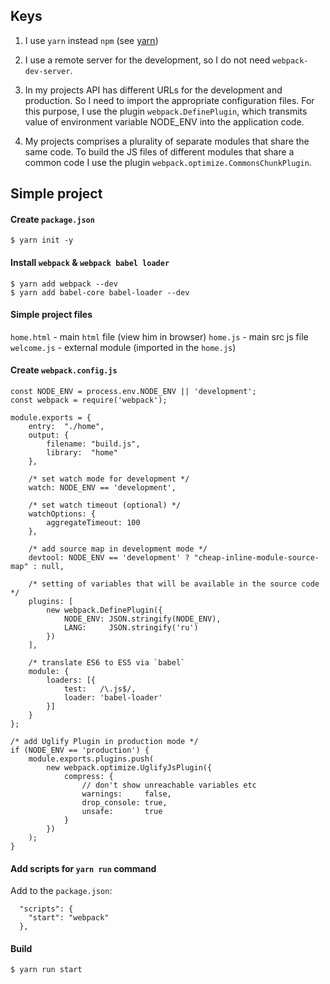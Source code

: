 ## Keys

1. I use `yarn` instead `npm` (see [yarn](https://yarnpkg.com/lang/en/))

2. I use a remote server for the development, so I do not need `webpack-dev-server`.   

3. In my projects API has different URLs for the development and production. So I need to import the appropriate configuration files. For this purpose, I use the plugin `webpack.DefinePlugin`, which transmits value of environment variable NODE_ENV  into the application code.

4. My projects comprises a plurality of separate modules that share the same code. To build the JS files of different modules that share a common code I use the plugin `webpack.optimize.CommonsChunkPlugin`.

## Simple project

#### Create `package.json`

```
$ yarn init -y 
```

#### Install `webpack` & `webpack babel loader`

```
$ yarn add webpack --dev
$ yarn add babel-core babel-loader --dev
```

#### Simple project files

`home.html` - main `html` file (view him in browser)
`home.js` - main src js file
`welcome.js` - external module (imported in the `home.js`)

#### Create `webpack.config.js`

```
const NODE_ENV = process.env.NODE_ENV || 'development';
const webpack = require('webpack');

module.exports = {
    entry:  "./home",
    output: {
        filename: "build.js",
        library:  "home"
    },

    /* set watch mode for development */
    watch: NODE_ENV == 'development',

    /* set watch timeout (optional) */
    watchOptions: {
        aggregateTimeout: 100
    },

    /* add source map in development mode */
    devtool: NODE_ENV == 'development' ? "cheap-inline-module-source-map" : null,

    /* setting of variables that will be available in the source code */
    plugins: [
        new webpack.DefinePlugin({
            NODE_ENV: JSON.stringify(NODE_ENV),
            LANG:     JSON.stringify('ru')
        })
    ],

    /* translate ES6 to ES5 via `babel`
    module: {
        loaders: [{
            test:   /\.js$/,
            loader: 'babel-loader'
        }]
    }
};

/* add Uglify Plugin in production mode */
if (NODE_ENV == 'production') {
    module.exports.plugins.push(
        new webpack.optimize.UglifyJsPlugin({
            compress: {
                // don't show unreachable variables etc
                warnings:     false,
                drop_console: true,
                unsafe:       true
            }
        })
    );
}
```

#### Add scripts for `yarn run` command

Add to the `package.json`:

```
  "scripts": {
    "start": "webpack"
  },
```

#### Build

```
$ yarn run start
```

